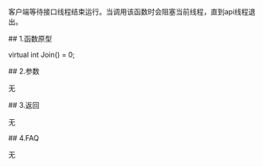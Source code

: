 <p>客户端等待接口线程结束运行。当调用该函数时会阻塞当前线程，直到api线程退出。</p>
<span class="anchor" id="5ca22343-5e99-4345-a3dc-4e7230b6378b"></span>
## 1.函数原型
<p>virtual int Join() = 0;</p>
<span class="anchor" id="81a2acf8-d933-4bc3-8ca6-97241abb2a02"></span>
## 2.参数
<p>无</p>
<span class="anchor" id="1d87ed1b-2093-4203-aadb-a777bacd2954"></span>
## 3.返回
<p>无</p>
<span class="anchor" id="bdcb3991-2949-46bf-a3be-bb3277ef612f"></span>
## 4.FAQ
<p>无</p>
